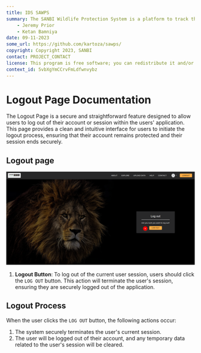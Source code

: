 ```yaml
---
title: IDS SAWPS
summary: The SANBI Wildlife Protection System is a platform to track the population levels of endangered wildlife.
    - Jeremy Prior
    - Ketan Bamniya
date: 09-11-2023
some_url: https://github.com/kartoza/sawps/
copyright: Copyright 2023, SANBI
contact: PROJECT_CONTACT
license: This program is free software; you can redistribute it and/or modify it under the terms of the GNU Affero General Public License as published by the Free Software Foundation; either version 3 of the License, or (at your option) any later version.
context_id: 5vbXgYmCCrvFmLdfwnvybz
---
```


# Logout Page Documentation

The Logout Page is a secure and straightforward feature designed to allow users to log out of their account or session within the users' application. This page provides a clean and intuitive interface for users to initiate the logout process, ensuring that their account remains protected and their session ends securely.

## Logout page

![Logout Form](./img/logout-1.png)


1. **Logout Button**: To log out of the current user session, users should click the `LOG OUT` button. This action will terminate the user's session, ensuring they are securely logged out of the application.

## Logout Process

When the user clicks the `LOG OUT` button, the following actions occur:

1. The system securely terminates the user's current session.
2. The user will be logged out of their account, and any temporary data related to the user's session will be cleared.
